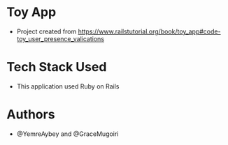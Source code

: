 # Toy App
- Project created from https://www.railstutorial.org/book/toy_app#code-toy_user_presence_valications

# Tech Stack Used
- This application used Ruby on Rails 

# Authors
- @YemreAybey and @GraceMugoiri


